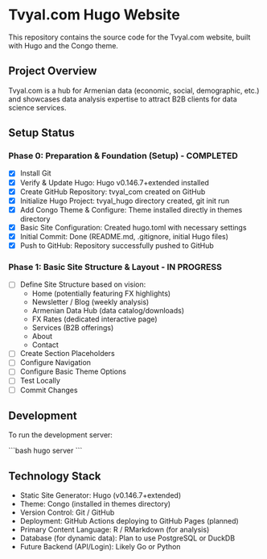 # Tvyal.com Hugo Website

This repository contains the source code for the Tvyal.com website, built with Hugo and the Congo theme.

## Project Overview

Tvyal.com is a hub for Armenian data (economic, social, demographic, etc.) and showcases data analysis expertise to attract B2B clients for data science services.

## Setup Status

### Phase 0: Preparation & Foundation (Setup) - COMPLETED
- [x] Install Git
- [x] Verify & Update Hugo: Hugo v0.146.7+extended installed
- [x] Create GitHub Repository: tvyal_com created on GitHub
- [x] Initialize Hugo Project: tvyal_hugo directory created, git init run
- [x] Add Congo Theme & Configure: Theme installed directly in themes directory
- [x] Basic Site Configuration: Created hugo.toml with necessary settings
- [x] Initial Commit: Done (README.md, .gitignore, initial Hugo files)
- [x] Push to GitHub: Repository successfully pushed to GitHub

### Phase 1: Basic Site Structure & Layout - IN PROGRESS
- [ ] Define Site Structure based on vision:
  - Home (potentially featuring FX highlights)
  - Newsletter / Blog (weekly analysis)
  - Armenian Data Hub (data catalog/downloads)
  - FX Rates (dedicated interactive page)
  - Services (B2B offerings)
  - About
  - Contact
- [ ] Create Section Placeholders
- [ ] Configure Navigation
- [ ] Configure Basic Theme Options
- [ ] Test Locally
- [ ] Commit Changes

## Development

To run the development server:

\`\`\`bash
hugo server
\`\`\`

## Technology Stack

- Static Site Generator: Hugo (v0.146.7+extended)
- Theme: Congo (installed in themes directory)
- Version Control: Git / GitHub
- Deployment: GitHub Actions deploying to GitHub Pages (planned)
- Primary Content Language: R / RMarkdown (for analysis)
- Database (for dynamic data): Plan to use PostgreSQL or DuckDB
- Future Backend (API/Login): Likely Go or Python
